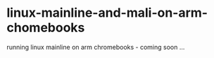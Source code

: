 # linux-mainline-and-mali-on-arm-chomebooks
running linux mainline on arm chromebooks - coming soon ...

